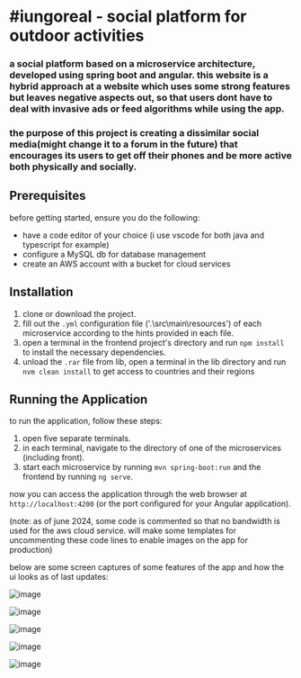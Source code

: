 # #iungoreal - social platform for outdoor activities

### a social platform based on a microservice architecture, developed using spring boot and angular. this website is a hybrid approach at a website which uses some strong features but leaves negative aspects out, so that users dont have to deal with invasive ads or feed algorithms while using the app.
### the purpose of this project is creating a dissimilar social media(might change it to a forum in the future) that encourages its users to get off their phones and be more active both physically and socially.

## Prerequisites

before getting started, ensure you do the following:
- have a code editor of your choice (i use vscode for both java and typescript for example)
- configure a MySQL db for database management
- create an AWS account with a bucket for cloud services

## Installation

1. clone or download the project.
2. fill out the `.yml` configuration file ('.\src\main\resources') of each microservice according to the hints provided in each file.
3. open a terminal in the frontend project's directory and run `npm install` to install the necessary dependencies.
4. unload the `.rar` file from lib, open a terminal in the lib directory and run `nvm clean install` to get access to countries and their regions

## Running the Application

to run the application, follow these steps:

1. open five separate terminals.
2. in each terminal, navigate to the directory of one of the microservices (including front).
3. start each microservice by running `mvn spring-boot:run` and the frontend by running `ng serve`.

now you can access the application through the web browser at `http://localhost:4200` (or the port configured for your Angular application).

(note: as of june 2024, some code is commented so that no bandwidth is used for the aws cloud service. will make some templates for uncommenting these code lines to enable images on the app for production)

below are some screen captures of some features of the app and how the ui looks as of last updates:

![image](https://github.com/petreastefann/iungoreal/assets/56685226/74276d2f-e174-408e-ace4-0ffe86a9afcd) 

![image](https://github.com/petreastefann/iungoreal/assets/56685226/974facc5-99a4-438b-a806-bacea8eba4e6) 

![image](https://github.com/petreastefann/iungoreal/assets/56685226/01fc8d7f-5774-45b3-ad84-da2cd3dd952f)

![image](https://github.com/petreastefann/iungoreal/assets/56685226/91a78ab7-63b3-491e-9c6e-0bc2e8477848) 

![image](https://github.com/petreastefann/iungoreal/assets/56685226/ba47fe9b-2cfe-4152-87fe-d4289bbfa192)



